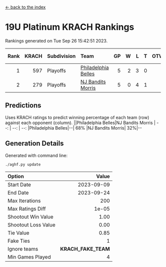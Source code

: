 [<- back to the index](readme.md)
# 19U Platinum KRACH Rankings
Rankings generated on Tue Sep 26 15:42:51 2023.

Rank|KRACH|Subdivision|Team|GP|W|L|T|OTW|OTL|SoS|Exp Wins|Win Diff
---:|---:|:---|:---|---:|---:|---:|---:|---:|---:|---:|---:|---:
1|597|Playoffs|[Philadelphia Belles](https://gamesheetstats.com/seasons/3663/teams/140864/schedule)|5|2|3|0|0|0|1309|2.8|-0.0
2|279|Playoffs|[NJ Bandits Morris](https://gamesheetstats.com/seasons/3663/teams/140866/schedule)|5|0|4|1|0|0|1375|1.7|0.0

## Predictions
Uses KRACH ratings to predict winning percentage of each team (row) against each opponent (column).
||Philadelphia Belles|NJ Bandits Morris
| --: | --: | --: 
|Philadelphia Belles|--| 68%
|NJ Bandits Morris| 32%|--

## Generation Details

Generated with command line:
```
./aghf.py update
```

| Option | Value |
| :----- | ----: |
| Start Date | 2023-09-09 |
| End Date | 2023-09-24 |
| Max Iterations | 200 |
| Max Ratings Diff | 1e-05 |
| Shootout Win Value | 1.00 |
| Shootout Loss Value | 0.00 |
| Tie Value | 0.85 |
| Fake Ties | 1 |
| Ignore teams | __KRACH_FAKE_TEAM__ |
| Min Games Played | 4 |

